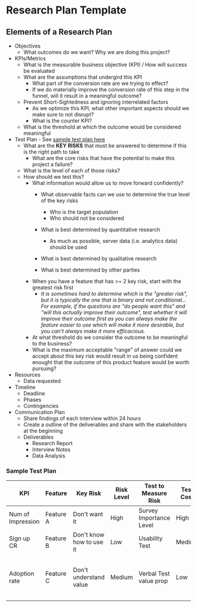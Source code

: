 # Research Plan Template
## Elements of a Research Plan
+ Objectives
  + What outcomes do we want? Why we are doing this project?
+ KPIs/Metrics
  + What is the measurable business objective (KPI) / How will success be evaluated
  + What are the assumptions that undergird this KPI
    + What part of the conversion rate are we trying to effect?
    + If we do materially improve the conversion rate of this step in the funnel, will it result in a meaningful outcome?
  + Prevent Short-Sightedness and ignoring interrelated factors
    + As we optimize this KPI, what other important aspects should we make sure to not disrupt?
    + What is the counter KPI?
  + What is the threshold at which the outcome would be considered meaningful
+ Test Plan - See [sample test plan here](https://github.com/charlesrogers/product_research/blob/master/research_templates/research_plan_template.md#sample-test-plan)
  + What are the **KEY RISKS** that must be answered to determine if this is the right path to take
    + What are the core risks that have the potential to make this project a failure?
  + What is the level of each of those risks?
  + How should we test this?
    + What information would allow us to move forward confidently?
      + What observable facts can we use to determine the true level of the key risks
        + Who is the target population
        + Who should not be considered
        
      + What is best determined by quantitative research
        + As much as possible, server data (i.e. analytics data) should be used
      + What is best determined by qualitative research
      + What is best determined by other parties
    + When you have a feature that has >= 2 key risk, start with the greatest risk first
      + _It is sometimes hard to determine which is the "greater risk", but it is typically the one that is binary and not conditional... For example, if the questions are "do people want this" and "will this actually improve their outcome", test whether it will improve their outcome first as you can always make the feature easier to use which will make it more desirable, but you can't always make it more efficacious._
    + At what threshold do we consider the outcome to be meaningful to the business?
    + What is the maximum acceptable "range" of answer could we accept about this key risk would result in us being confident enought that the outcome of this product feature would be worth pursuing?
+ Resources
  + Data requested
+ Timeline
  + Deadline
  + Phases
  + Contingencies
+ Communication Plan
  + Share findings of each interview within 24 hours
  + Create a outline of the deliverables and share with the stakeholders at the beginning
  + Deliverables
    + Research Report
    + Interview Notes
    + Data Analysis

### Sample Test Plan

KPI | Feature | Key Risk | Risk Level | Test to Measure Risk | Test Cost |Threshold
--- | --- | --- | --- | --- | --- |---
Num of Impression | Feature A | Don't want it | High | Survey Importance Level | High | =>80% IMP
Sign up CR | Feature B | Don't know how to use it | Low | Usability Test |  Medium | >=90% Completion Rate
Adoption rate | Feature C | Don't understand value | Medium | Verbal Test value prop | Low | Likelihood to Adopt: >80% "very" or "extremely likely"
